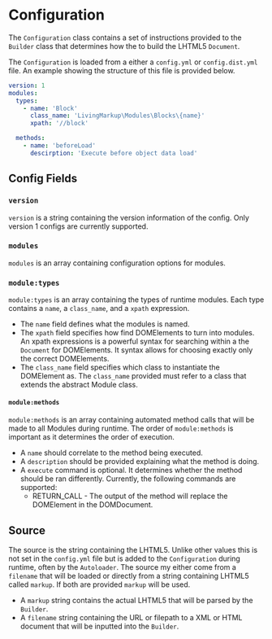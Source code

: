 # Configuration
The `Configuration` class contains a set of instructions provided to the `Builder` class that 
determines how the to build the LHTML5 `Document`.

The `Configuration` is loaded from a either a `config.yml` or `config.dist.yml` file. An example showing the structure of this file is provided below. 
```yaml
version: 1
modules:
  types:
    - name: 'Block'
      class_name: 'LivingMarkup\Modules\Blocks\{name}'
      xpath: '//block'

  methods:
    - name: 'beforeLoad'
      descirption: 'Execute before object data load'
```

## Config Fields
### `version`
`version` is a string containing the version information of the config. Only version 1 configs are currently supported.
### `modules`
`modules` is an array containing configuration options for modules.
### `module:types`
`module:types` is an array containing the types of runtime modules. Each type contains a `name`, a `class_name`, and a `xpath` expression.
- The `name` field defines what the modules is named. 
- The `xpath` field specifies how find DOMElements to turn into modules. An xpath expressions is a powerful syntax for searching within a the `Document` for DOMElements. It syntax allows for choosing exactly only the correct DOMElements.
- The `class_name` field specifies which class to instantiate the DOMElement as. The `class_name` provided must refer to a class that extends the abstract Module class.

#### `module:methods` 
`module:methods` is an array containing automated method calls that will be made to all Modules during runtime. The order of `module:methods` is important as it determines the order of execution. 
- A `name` should correlate to the method being executed.
- A `description` should be provided explaining what the method is doing.
- A `execute` command is optional. It determines whether the method should be ran differently. Currently, the following commands are supported:
  - RETURN_CALL - The output of the method will replace the DOMElement in the DOMDocument. 

## Source
The source is the string containing the LHTML5. Unlike other values this is not set in the `config.yml` file but is added to the `Configuration` during runtime, often by the `Autoloader`. The source my either come from a `filename` that will be loaded or directly from a string containing LHTML5 called `markup`. If both are provided `markup` will be used.
- A `markup` string contains the actual LHTML5 that will be parsed by the `Builder`.
- A `filename` string containing the URL or filepath to a XML or HTML document that will be inputted into the `Builder`.